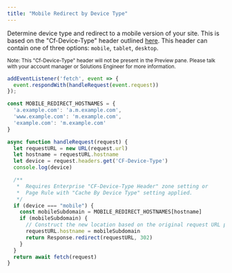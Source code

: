 ```yaml
---
title: "Mobile Redirect by Device Type"
---
```

Determine device type and redirect to a mobile version of your site. This is based on the "Cf-Device-Type" header outlined [here](https://support.cloudflare.com/hc/en-us/articles/229373388-Cache-Content-by-Device-Type-Mobile-Tablet-Desktop-).
This header can contain one of three options: `mobile`, `tablet`, `desktop`.

<sub>Note: This "Cf-Device-Type" header will not be present in the Preview pane. Please talk with your account manager or Solutions Engineer for more information.</sub>

```js
addEventListener('fetch', event => {
  event.respondWith(handleRequest(event.request))
});

const MOBILE_REDIRECT_HOSTNAMES = {
  'a.example.com': 'a.m.example.com',
  'www.example.com': 'm.example.com',
  'example.com': 'm.example.com'
}

async function handleRequest(request) {
  let requestURL = new URL(request.url)
  let hostname = requestURL.hostname
  let device = request.headers.get('CF-Device-Type')
  console.log(device)

  /**
   *  Requires Enterprise "CF-Device-Type Header" zone setting or
   *  Page Rule with "Cache By Device Type" setting applied.
   */
  if (device === "mobile") {
    const mobileSubdomain = MOBILE_REDIRECT_HOSTNAMES[hostname]
    if (mobileSubdomain) {
      // Construct the new location based on the original request URL parameters
      requestURL.hostname = mobileSubdomain
      return Response.redirect(requestURL, 302)
    }
  }
  return await fetch(request)
}
```